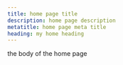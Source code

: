 ```yaml
---
title: home page title
description: home page description
metatitle: home page meta title
heading: my home heading
---
```

the body of the home page